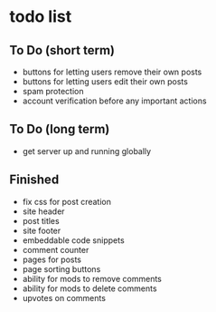 # todo list

## To Do (short term)

- buttons for letting users remove their own posts
- buttons for letting users edit their own posts
- spam protection
- account verification before any important actions

## To Do (long term)

- get server up and running globally

## Finished

- fix css for post creation
- site header
- post titles
- site footer
- embeddable code snippets
- comment counter
- pages for posts
- page sorting buttons
- ability for mods to remove comments
- ability for mods to delete comments
- upvotes on comments
